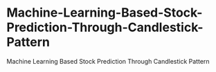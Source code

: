 # Machine-Learning-Based-Stock-Prediction-Through-Candlestick-Pattern
Machine Learning Based Stock Prediction Through Candlestick Pattern
